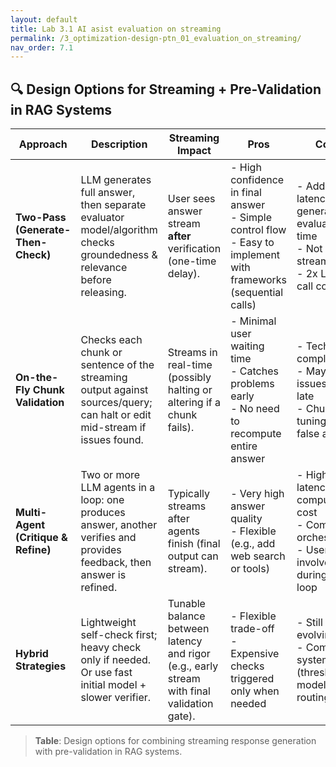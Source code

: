 ```yaml
---
layout: default
title: Lab 3.1 AI asist evaluation on streaming
permalink: /3_optimization-design-ptn_01_evaluation_on_streaming/
nav_order: 7.1
---
```


## 🔍 Design Options for Streaming + Pre-Validation in RAG Systems

| **Approach** | **Description** | **Streaming Impact** | **Pros** | **Cons** | **Examples/Refs** |
|--------------|------------------|-----------------------|----------|----------|-------------------|
| **Two-Pass (Generate-Then-Check)** | LLM generates full answer, then separate evaluator model/algorithm checks groundedness & relevance before releasing. | User sees answer stream **after** verification (one-time delay). | - High confidence in final answer<br>- Simple control flow<br>- Easy to implement with frameworks (sequential calls) | - Added latency = generation + evaluation time<br>- Not “true” streaming<br>- 2x LLM call cost | - [LlamaIndex faithfulness check](https://docs.llamaindex.ai)<br>- [Medium pipeline with GPT-4 self-eval](https://medium.com) |
| **On-the-Fly Chunk Validation** | Checks each chunk or sentence of the streaming output against sources/query; can halt or edit mid-stream if issues found. | Streams in real-time (possibly halting or altering if a chunk fails). | - Minimal user waiting time<br>- Catches problems early<br>- No need to recompute entire answer | - Technically complex<br>- May catch issues too late<br>- Chunk size tuning & false alarms | - [Azure real-time correction (preview)](https://learn.microsoft.com) |
| **Multi-Agent (Critique & Refine)** | Two or more LLM agents in a loop: one produces answer, another verifies and provides feedback, then answer is refined. | Typically streams after agents finish (final output can stream). | - Very high answer quality<br>- Flexible (e.g., add web search or tools) | - Highest latency & compute cost<br>- Complex orchestration<br>- User not involved during inner loop | - [RARR pipeline](https://aclanthology.org)<br>- [Multi-agent review](https://arxiv.org) |
| **Hybrid Strategies** | Lightweight self-check first; heavy check only if needed. Or use fast initial model + slower verifier. | Tunable balance between latency and rigor (e.g., early stream with final validation gate). | - Flexible trade-off<br>- Expensive checks triggered only when needed | - Still evolving<br>- Complex system logic (thresholds, model routing) | - [GPT-4 eval on low-confidence outputs](https://medium.com) |

> **Table**: Design options for combining streaming response generation with pre-validation in RAG systems.
